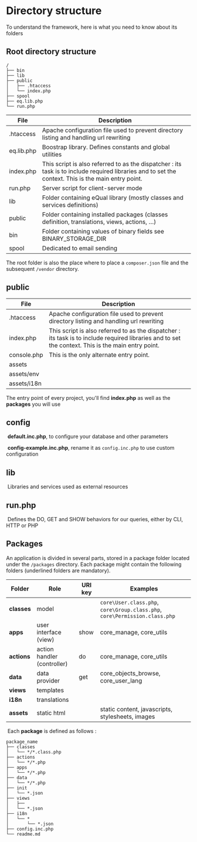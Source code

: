 # Directory structure

To understand the framework, here is what you need to know about its folders



## Root directory structure

```
/
├── bin
├── lib
├── public
│   ├── .htaccess
│   └── index.php
├── spool
├── eq.lib.php
└── run.php
```



| File|  Description |
|-|-|
| .htaccess	        | Apache configuration file  used to prevent directory listing and handling url rewriting |
| eq.lib.php	| Boostrap library. Defines constants and global utilities |
| index.php	        | This script is also referred to as the dispatcher : its task is to include required libraries and to set the context. This is the main entry point.|
| run.php	| Server script for client-server mode|
| lib	        | Folder containing eQual library  (mostly classes and services definitions) |
| public   | Folder containing installed packages (classes definition, translations, views, actions, …)|
| bin   | Folder containing values of binary fields see BINARY_STORAGE_DIR |
| spool   | Dedicated to email sending |



The root folder is also the place where to place a `composer.json` file and the subsequent `/vendor` directory.

## public

| File        | Description                                                  |
| ----------- | ------------------------------------------------------------ |
| .htaccess   | Apache configuration file  used to prevent directory listing and handling url rewriting |
| index.php   | This script is also referred to as the dispatcher : its task is to include required libraries and to set the context. This is the main entry point. |
| console.php | This is the only alternate entry point.                      |
| assets      |                                                              |
| assets/env  |                                                              |
| assets/i18n |                                                              |



The entry point of every project, you'll find **index.php** as well as the **packages** you will use



## config

​	**default.inc.php**, to configure your database and other parameters

​	**config-example.inc.php**, rename it as `config.inc.php` to use custom configuration

## lib

​	Libraries and services used as external resources

## run.php

​	Defines the DO, GET and SHOW behaviors for our queries, either by CLI, HTTP or PHP





## Packages

An application is divided in several parts, stored in a package folder located under the `/packages` directory.
Each package might contain the following folders (underlined folders are mandatory).

| Folder| Role | URI key   |  Examples           |
|-|-|-|-|
| **__classes__**    | model          |                  | `core\User.class.php`, `core\Group.class.php`, `core\Permission.class.php` |
| **__apps__**       | user interface (view) | show       | core_manage, core_utils |
| **actions**    | action handler (controller) | do       | core_manage, core_utils |
| **data**    | data provider | get       | core_objects_browse, core_user_lang |
| **__views__**    | templates |        |  |
| **i18n**    | translations |        |  |
| **assets** | static html |        | static content, javascripts, stylesheets, images |



​	Each **package** is defined as follows :

```
package_name
├── classes
│   └── */*.class.php
├── actions
│   └── */*.php
├── apps
│   └── */*.php
├── data
│   └── */*.php
├── init
│   └── *.json
├── views
│   ├── 
│   └── *.json
├── i18n
│   └── *
│       └── *.json
├── config.inc.php
└── readme.md
```

